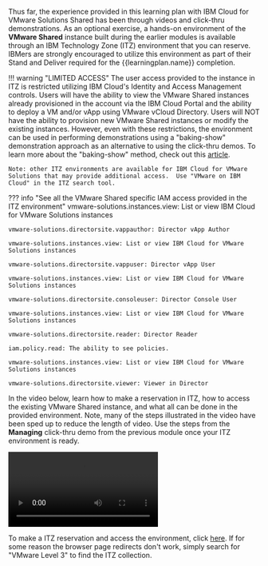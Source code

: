 Thus far, the experience provided in this learning plan with IBM Cloud for VMware Solutions Shared has been through videos and click-thru demonstrations. As an optional exercise, a hands-on environment of the **VMware Shared** instance built during the earlier modules is available through an IBM Technology Zone (ITZ) environment that you can reserve. IBMers are strongly encouraged to utilize this environment as part of their Stand and Deliver required for the {{learningplan.name}} completion.

!!! warning "LIMITED ACCESS"
    The user access provided to the instance in ITZ is restricted utilizing IBM Cloud's Identity and Access Management controls. Users will have the ability to view the VMware Shared instances already provisioned in the account via the IBM Cloud Portal and the ability to deploy a VM and/or vApp using VMware vCloud Directory. Users will NOT have the ability to provision new VMware Shared instances or modify the existing instances. However, even with these restrictions, the environment can be used in performing demonstrations using a "baking-show" demonstration approach as an alternative to using the click-thru demos. To learn more about the "baking-show" method, check out this <a href="https://cruxcollaborative.com/insights/your-software-demo-should-be-more-like-a-cooking-show" target="_blank">article</a>.

    Note: other ITZ environments are available for IBM Cloud for VMware Solutions that may provide additional access.  Use "VMware on IBM Cloud" in the ITZ search tool.

??? info "See all the VMware Shared specific IAM access provided in the ITZ environment"
    vmware-solutions.instances.view: List or view IBM Cloud for VMware Solutions instances

    vmware-solutions.directorsite.vappauthor: Director vApp Author

    vmware-solutions.instances.view: List or view IBM Cloud for VMware Solutions instances

    vmware-solutions.directorsite.vappuser: Director vApp User

    vmware-solutions.instances.view: List or view IBM Cloud for VMware Solutions instances

    vmware-solutions.directorsite.consoleuser: Director Console User

    vmware-solutions.instances.view: List or view IBM Cloud for VMware Solutions instances

    vmware-solutions.directorsite.reader: Director Reader

    iam.policy.read: The ability to see policies.

    vmware-solutions.instances.view: List or view IBM Cloud for VMware Solutions instances

    vmware-solutions.directorsite.viewer: Viewer in Director

In the video below, learn how to make a reservation in ITZ, how to access the existing VMware Shared instance, and what all can be done in the provided environment. Note, many of the steps illustrated in the video have been sped up to reduce the length of video. Use the steps from the **Managing** click-thru demo from the previous module once your ITZ environment is ready.

![type:video](./_videos/VMwareShared-HandsOn-final.mp4)

To make a ITZ reservation and access the environment, click <a href="https://techzone.ibm.com/collection/ibm-cloud-for-vmware-level-3" target="_blank">here</a>. If for some reason the browser page redirects don't work, simply search for "VMware Level 3" to find the ITZ collection.

